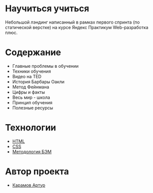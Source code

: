 # Научиться учиться
Небольшой лэндинг написанный в рамках первого спринта (по статической верстке) на курсе Яндекс Практикум Web-разработка плюс.
# Содержание
- Главные проблемы в обучении
- Техники обучения
- Видео на TED
- История Барбары Оакли
- Метод Фейнмана
- Цифры и факты
- Весь мир - школа
- Принцип обучения
- Полезные ресурсы

# Технологии
- [HTML](https://ru.wikipedia.org/wiki/HTML)
- [CSS](https://ru.wikipedia.org/wiki/CSS)
- [Методология БЭМ](https://ru.wikipedia.org/wiki/БЭМ)

# Автор проекта
- [Карамов Артур](https://github.com/ArturKaramov)
